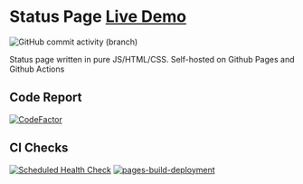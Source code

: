 # Status Page [Live Demo](https://islam-is-best-religion.cyclonebotlist.ml)

![GitHub commit activity (branch)](https://img.shields.io/github/commit-activity/m/Zaid-maker/status-page?logo=github)


Status page written in pure JS/HTML/CSS. Self-hosted on Github Pages and Github Actions

## Code Report

[![CodeFactor](https://www.codefactor.io/repository/github/zaid-maker/status-page/badge)](https://www.codefactor.io/repository/github/zaid-maker/status-page)

## CI Checks

[![Scheduled Health Check](https://github.com/Zaid-maker/status-page/actions/workflows/health-check.yml/badge.svg)](https://github.com/Zaid-maker/status-page/actions/workflows/health-check.yml) [![pages-build-deployment](https://github.com/Zaid-maker/status-page/actions/workflows/pages/pages-build-deployment/badge.svg)](https://github.com/Zaid-maker/status-page/actions/workflows/pages/pages-build-deployment)
